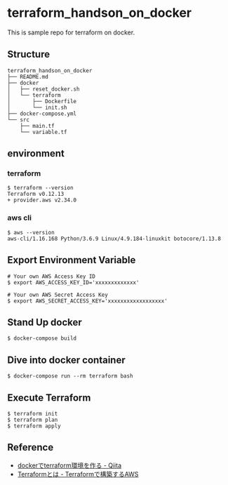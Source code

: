 # terraform_handson_on_docker

This is sample repo for terraform on docker.

## Structure
```
terraform_handson_on_docker
├── README.md
├── docker
│   ├── reset_docker.sh
│   └── terraform
│       ├── Dockerfile
│       └── init.sh
├── docker-compose.yml
└── src
    ├── main.tf
    └── variable.tf
```

## environment

### terraform
```
$ terraform --version
Terraform v0.12.13
+ provider.aws v2.34.0
```

### aws cli
```
$ aws --version
aws-cli/1.16.168 Python/3.6.9 Linux/4.9.184-linuxkit botocore/1.13.8
```

## Export Environment Variable
```
# Your own AWS Access Key ID
$ export AWS_ACCESS_KEY_ID='xxxxxxxxxxxxx'

# Your own AWS Secret Access Key
$ export AWS_SECRET_ACCESS_KEY='xxxxxxxxxxxxxxxxxx'
```

## Stand Up docker
```
$ docker-compose build
```

## Dive into docker container
```
$ docker-compose run --rm terraform bash
```

## Execute Terraform
```
$ terraform init
$ terraform plan
$ terraform apply
```

## Reference
- [dockerでterraform環境を作る - Qiita](https://qiita.com/reflet/items/de57ae767c8f368372ba#terraform%E6%A7%8B%E7%AF%89)
- [Terraformとは - Terraformで構築するAWS](https://y-ohgi.com/introduction-terraform/first/about/)

